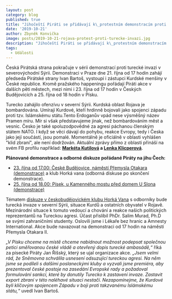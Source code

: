 ```yaml
---
layout: post
category: blog
published: true
title: "Jihočeští Piráti se přidávají k\_protestním demonstracím proti turecké invazi"
date: '2019-10-21'
author: Zbyněk Konvička
image: posts/2019-10-21-rojava-protest-proti-turecke-invazi.jpg
description: "Jihočeští Piráti se přidávají k\_protestním demonstracím proti turecké invazi"
tags:
  - Události
---
```

Česká Pirátská strana pokračuje v sérii demonstrací proti turecké invazi v severovýchodní Sýrii. Demonstraci v Praze dne 21. října od 17 hodin zahájí předseda Pirátské strany Ivan Bartoš, vystoupí i zástupci Kurdské menšiny v České republice. Kromě pražského happeningu pořádají Piráti akce v dalších pěti městech, mezi nimi i 23. října od 17 hodin v Českých Budějovicích a 25. října od 18 hodin v Písku.

Turecko zahájilo ofenzívu v severní Sýrii. Kurdská oblast Rojava je bombardována. Umírají Kurdové, kteří hrdinně bojovali jako spojenci západu proti tzv. Islámskému státu.Tento Erdoganův vpád nese výsměšný název Pramen míru. Mír si však představujeme jinak, než bombardováním měst a vesnic. Česko je také spoluzodpovědné za agresi páchanou členským státem NATO. I když se věci dávají do pohybu, reakce Evropy, tedy i Česka jako její součástí, jsou pomalé. Momentálně je oficiálně v oblasti vyhlášen "klid zbraní", ale není dodržován. Aktuální zprávy přímo z oblasti přináší na svém FB profilu například: **[Markéta Kutilová](https://www.facebook.com/marketa.kutilova.5) a [Lenka Klicperová](https://www.facebook.com/lenka.klicperova.7)**.

**Plánované demonstrace a odborné diskuze pořádané Piráty na jihu Čech:**

* [23. října od 17.00: České Budějovice, náměstí Přemysla Otakara (demonstrace)](https://www.facebook.com/events/1665740140222659/) a klub Horká vana (odborná diskuse po skončení demonstrace).
* [25. října od 18.00: Písek, u Kamenného mostu před domem U Slona (demonstrace)](https://www.facebook.com/events/526869531430683/)



Tématem [diskuze v českobudějovickém klubu Horká Vana](https://www.facebook.com/events/2986835274677258/) s odborníky bude turecká invaze v severní Sýrii, situace Kurdů a ostatních obyvatel v Rojavě. Mezinárodní situace k tomuto vedoucí a chování a reakce našich politických reprezentantů na Tureckou agresi. Účast přislíbil PhDr. Salim Murad, Ph.D se svými zahraničními studenty. Oslovili jsme i Lékaře bez hranic a Amnesty International. Akce bude navazovat na demonstraci od 17 hodin na náměstí Přemysla Otakara II.

*„V Písku chceme na místě chceme nabídnout možnost podepsat společnou petici směřovanou české vládě a otevřený dopis turecké ambasádě,“* říká za písecké Piráty Jan Říšský, který se ujal organizace akce. *„Jsem velmi rád, že Sněmovna schválila usnesení odsuzující tureckou agresi. Na něm jsme se podíleli s dalšími poslaneckými kluby a vyzvali jsme premiéra, aby prezentoval české postoje na zasedání Evropské rady a požadoval formulování sankcí, které by donutily Turecko k zastavení invaze. Zastavit export zbraní v této naléhavé situaci nestačí. Nezapomínejme, že Kurdové byli klíčovým spojencem Západu v boji proti takzvanému Islámskému státu,“* uvedl Ivan Bartoš.
